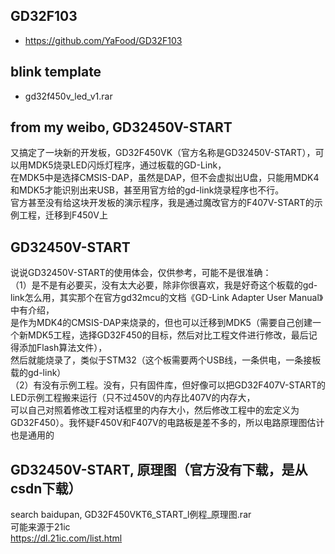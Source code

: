 ## GD32F103  
* https://github.com/YaFood/GD32F103  

## blink template  
* gd32f450v_led_v1.rar  

## from my weibo, GD32450V-START  
又搞定了一块新的开发板，GD32F450VK（官方名称是GD32450V-START），可以用MDK5烧录LED闪烁灯程序，通过板载的GD-Link，  
在MDK5中是选择CMSIS-DAP，虽然是DAP，但不会虚拟出U盘，只能用MDK4和MDK5才能识别出来USB，甚至用官方给的gd-link烧录程序也不行。  
官方甚至没有给这块开发板的演示程序，我是通过魔改官方的F407V-START的示例工程，迁移到F450V上  

## GD32450V-START  
说说GD32450V-START的使用体会，仅供参考，可能不是很准确：  
（1）是不是有必要买，没有太大必要，除非你很喜欢，我是好奇这个板载的gd-link怎么用，其实那个在官方gd32mcu的文档《GD-Link Adapter User Manual》中有介绍，  
是作为MDK4的CMSIS-DAP来烧录的，但也可以迁移到MDK5（需要自己创建一个新MDK5工程，选择GD32F450的目标，然后对比工程文件进行修改，最后记得添加Flash算法文件），  
然后就能烧录了，类似于STM32（这个板需要两个USB线，一条供电，一条接板载的gd-link）  
（2）有没有示例工程。没有，只有固件库，但好像可以把GD32F407V-START的LED示例工程搬来运行（只不过450V的内存比407V的内存大，   
可以自己对照着修改工程对话框里的内存大小，然后修改工程中的宏定义为GD32F450）。我怀疑F450V和F407V的电路板是差不多的，所以电路原理图估计也是通用的    

## GD32450V-START, 原理图（官方没有下载，是从csdn下载）  
search baidupan, GD32F450VKT6_START_l例程_原理图.rar  
可能来源于21ic  
https://dl.21ic.com/list.html  
